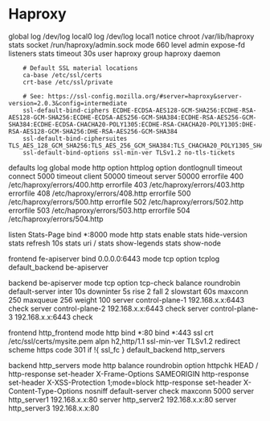 # Haproxy
global
        log /dev/log    local0
        log /dev/log    local1 notice
        chroot /var/lib/haproxy
        stats socket /run/haproxy/admin.sock mode 660 level admin expose-fd listeners
        stats timeout 30s
        user haproxy
        group haproxy
        daemon

        # Default SSL material locations
        ca-base /etc/ssl/certs
        crt-base /etc/ssl/private

        # See: https://ssl-config.mozilla.org/#server=haproxy&server-version=2.0.3&config=intermediate
        ssl-default-bind-ciphers ECDHE-ECDSA-AES128-GCM-SHA256:ECDHE-RSA-AES128-GCM-SHA256:ECDHE-ECDSA-AES256-GCM-SHA384:ECDHE-RSA-AES256-GCM-SHA384:ECDHE-ECDSA-CHACHA20-POLY1305:ECDHE-RSA-CHACHA20-POLY1305:DHE-RSA-AES128-GCM-SHA256:DHE-RSA-AES256-GCM-SHA384
        ssl-default-bind-ciphersuites TLS_AES_128_GCM_SHA256:TLS_AES_256_GCM_SHA384:TLS_CHACHA20_POLY1305_SHA256
        ssl-default-bind-options ssl-min-ver TLSv1.2 no-tls-tickets

defaults
        log     global
        mode    http
        option  httplog
        option  dontlognull
        timeout connect 5000
        timeout client  50000
        timeout server  50000
        errorfile 400 /etc/haproxy/errors/400.http
        errorfile 403 /etc/haproxy/errors/403.http
        errorfile 408 /etc/haproxy/errors/408.http
        errorfile 500 /etc/haproxy/errors/500.http
        errorfile 502 /etc/haproxy/errors/502.http
        errorfile 503 /etc/haproxy/errors/503.http
        errorfile 504 /etc/haproxy/errors/504.http


listen Stats-Page
        bind *:8000
        mode http
        stats enable
        stats hide-version
        stats refresh 10s
        stats uri /
        stats show-legends
        stats show-node

frontend fe-apiserver
        bind 0.0.0.0:6443
        mode tcp
        option tcplog
        default_backend be-apiserver

backend be-apiserver
        mode tcp
        option tcp-check
        balance roundrobin
        default-server inter 10s downinter 5s rise 2 fall 2 slowstart 60s maxconn 250 maxqueue 256 weight 100
        server control-plane-1 192.168.x.x:6443 check
        server control-plane-2 192.168.x.x:6443 check
        server control-plane-3 192.168.x.x:6443 check

frontend http_frontend
        mode http
        bind *:80
        bind *:443 ssl crt /etc/ssl/certs/mysite.pem alpn h2,http/1.1  ssl-min-ver TLSv1.2
        redirect scheme https code 301 if !{ ssl_fc }
        default_backend   http_servers

backend http_servers
        mode http
        balance roundrobin
        option httpchk HEAD /
        http-response set-header X-Frame-Options SAMEORIGIN
        http-response set-header X-XSS-Protection 1;mode=block
        http-response set-header X-Content-Type-Options nosniff
        default-server check maxconn 5000
        server http_server1 192.168.x.x:80
        server http_server2 192.168.x.x:80
        server http_server3 192.168.x.x:80
